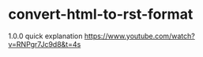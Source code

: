 # convert-html-to-rst-format
1.0.0
quick explanation https://www.youtube.com/watch?v=RNPgr7Jc9d8&t=4s

